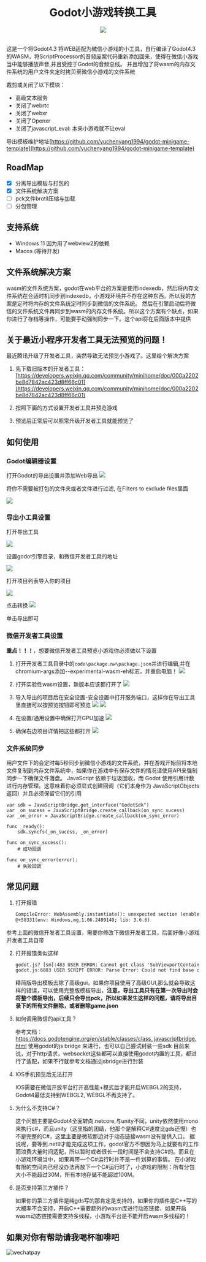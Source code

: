 <div align="center">
  <h1>Godot小游戏转换工具</h1>
  <img src="./assets/logo.svg"></img>
</div>
<br/>

这是一个将Godot4.3 将WEB适配为微信小游戏的小工具，自行编译了Godot4.3的WASM，将ScriptProcessor的音频废案代码重新添加回来，使得在微信小游戏当中能够播放声音,并且受控于Godot的音频总线。
并且增加了将wasm的内存文件系统的用户文件夹定时拷贝至微信小游戏的文件系统

裁剪或关闭了以下模块：

- 高级文本服务
- 关闭了webrtc
- 关闭了webxr
- 关闭了Openxr
- 关闭了javascript_eval: 本来小游戏就不让eval

导出模板维护地址[https://github.com/yuchenyang1994/godot-minigame-template](https://github.com/yuchenyang1994/godot-minigame-template)

## RoadMap

- [x] 分离导出模板与打包的
- [x] 文件系统解决方案
- [ ] pck文件brotil压缩与加载
- [ ] 分包管理

## 支持系统

- Windows 11 因为用了webview2的依赖
- Macos (等待开发)

## 文件系统解决方案

wasm的文件系统方案，godot在web平台的方案是使用indexedb，然后将内存文件系统在合适时机同步到indexedb，小游戏环境并不存在这种东西。所以我的方案是定时将内存的文件系统定时同步到微信的文件系统。
然后在引擎启动后将微信的文件系统文件再同步到wasm的内存文件系统。所以这个方案有个缺点，如果你进行了存档等操作，可能要手动强制同步一下。这个api将在后面版本中提供

## 关于最近小程序开发者工具无法预览的问题！

最近腾讯升级了开发者工具，突然导致无法预览小游戏了。这里给个解决方案

1. 先下载旧版本的开发者工具：[https://developers.weixin.qq.com/community/minihome/doc/000a2202be8d7842ac423d8ff66c01](https://developers.weixin.qq.com/community/minihome/doc/000a2202be8d7842ac423d8ff66c01)
2. 按照下面的方式设置开发者工具并预览游戏

3. 预览后正常后可以照常升级开发者工具就能预览了

## 如何使用

### Godot编辑器设置

打开Godot的导出设置并添加Web导出
![](./pictures/godot1.png)

将你不需要被打包的文件夹或者文件进行过滤, 在Filters to exclude files里面

![](./pictures/godot2.png)

### 导出小工具设置

打开导出工具

![](./pictures/tools1.png)

设置godot引擎目录，和微信开发者工具的地址

![](./pictures/tools2.png)

打开项目列表导入你的项目

![](./pictures/tools3.png)

点击转换
![](./pictures/tools4.png)

单击导出即可

### 微信开发者工具设置

**重点！！！**，想要微信开发者工具预览小游戏你必须做以下设置

1. 打开开发者工具目录中的`code\package.nw\package.json`并进行编辑,并在chromium-args添加--experimental-wasm-eh标志，并重启电脑！
   ![](./pictures/package.json.png)
2. 打开实验性wasm设置，新版本应该都打开了
   ![](./pictures/wasm_exper.png)

3. 导入导出的项目后在安全设置-安全设置中打开服务端口，这样你在导出工具里直接可以按预览按钮即可预览
   ![](./pictures/wechat.png)
   ![](./pictures/wechat2.png)

4. 在设置/通用设置中确保打开GPU加速
   ![](./pictures/wechat3.png)

5. 确保右边项目详情把这些都打开
   ![](./pictures/wchat4.png)

### 文件系统同步

用户文件下的会定时每5秒同步到微信小游戏的文件系统，并在游戏开始前将本地文件复制到内存文件系统中，如果你在游戏中有保存文件的情况请使用API来强制同步一下确保文件落盘。
JavaScript 依赖于垃圾回收，而 Godot 使用引用计数进行内存管理。这意味着你必须显式创建回调（它们本身作为 JavaScriptObjects 返回）并且必须保留它们的引用

```gdscript
var sdk = JavaScriptBridge.get_interface("GodotSdk")
var _on_sucess = JavaScriptBridge.create_callback(on_sync_sucess)
var _on_error = JavaScriptBridge.create_callback(on_sync_error)

func _ready():
    sdk.syncfs(_on_sucess, _on_error)

func on_sync_sucess():
    # 成功回调

func on_sync_error(error):
    # 失败回调
```

## 常见问题

1. 打开报错

   ```txt
   CompileError: WebAssembly.instantiate(): unexpected section (enable with --experimental-wasm-eh)
   @+58331(env: Windows,mg,1.06.2409140; lib: 3.6.6)
   ```

参考上面的微信开发者工具设置，需要你修改下微信开发者工具，后面好像小游戏开发者工具自带

2. 打开报错类似这样

   ```txt
   godot.js? [sm]:483 USER ERROR: Cannot get class 'SubViewportContainer'.
   godot.js:6883 USER SCRIPT ERROR: Parse Error: Could not find base class "RichTextLabel".
   ```

   精简版导出模板去除了高级gui，如果你项目使用了高级GUI,那么就会导致这样的错误，可以使用完整版模板导出，**注意，导出工具只有在第一次导出时会将整个模板导出，后续只会导出pck，所以如果发生这样的问题，请将导出目录下的所有文件删除，或者删除game.json**

3. 如何调用微信的api工具？

   参考文档：https://docs.godotengine.org/en/stable/classes/class_javascriptbridge.html 使用godot的js bridge 来进行，也可以自己尝试封装一些sdk
   目前来说，对于http请求，websocket这些都可以直接使用godot内置的工具，都进行了适配，如果不行就参考文档通过jsbridge进行封装

4. IOS手机预览后无法打开

   IOS需要在微信开放平台打开高性能+模式后才能开启WEBGL2的支持，Godot4最低支持到WEBGL2, WEBGL不再支持了。

5. 为什么不支持C#？

   这个问题主要是Godot4全面转向.netcore,与unity不同，unity依然使用mono来执行c#，而且unity（这里指的团结，他那个是解释C#速度比gds还慢）也不是完整的C#，这里主要是微软那边对于动态链接wasm没有提供入口。
   据说呢，要等到.net9才能完成这项工作，godot官方不想因为马上就要有的工作而浪费大量时间适配，所以暂时或者很长一段时间是不会支持C#的。而且在小游戏环境当中，如果再带一个C#运行时并不是一件划算的事情。
   在小游戏有限的空间内已经没办法再放下一个C#运行时了，小游戏的限制：所有分包大小不能超过30M，所有本地存储不能超过100M。

6. 是否支持第三方插件？

   如果你的第三方插件是纯gds写的那肯定是支持的，如果你的插件是C++写的大概率不会支持，开启C++需要额外的wasm库进行动态链接，如果开启wasm动态链接需要支持多线程，小游戏平台是不能开启wasm多线程的！

## 如果对你有帮助请我喝杯咖啡吧

![wechatpay](./pictures/wechat_pay.jpg)
